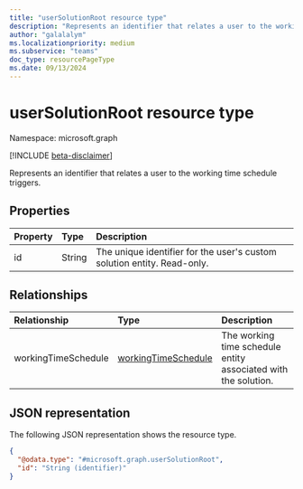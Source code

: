 ```yaml
---
title: "userSolutionRoot resource type"
description: "Represents an identifier that relates a user to the working time schedule triggers."
author: "galalalym"
ms.localizationpriority: medium
ms.subservice: "teams"
doc_type: resourcePageType
ms.date: 09/13/2024
---
```


# userSolutionRoot resource type

Namespace: microsoft.graph

[!INCLUDE [beta-disclaimer](../../includes/beta-disclaimer.md)]

Represents an identifier that relates a user to the working time schedule triggers.

## Properties

|Property|Type|Description|
|:---|:---|:---|
|id|String|The unique identifier for the user's custom solution entity. Read-only.|

## Relationships

|Relationship|Type|Description|
|:---|:---|:---|
|workingTimeSchedule|[workingTimeSchedule](../resources/workingtimeschedule.md)|The working time schedule entity associated with the solution.|

## JSON representation

The following JSON representation shows the resource type.
<!-- {
  "blockType": "resource",
  "keyProperty": "id",
  "@odata.type": "microsoft.graph.userSolutionRoot",
  "openType": false
}
-->
``` json
{
  "@odata.type": "#microsoft.graph.userSolutionRoot",
  "id": "String (identifier)"
}
```
